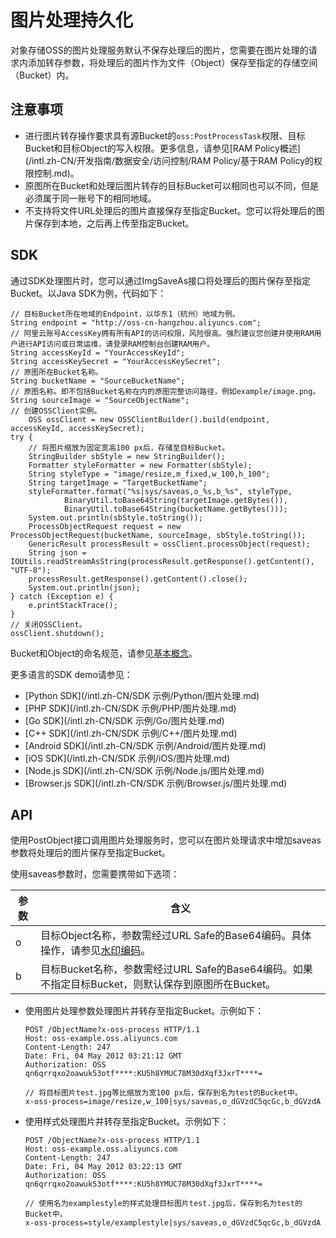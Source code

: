 # 图片处理持久化

对象存储OSS的图片处理服务默认不保存处理后的图片，您需要在图片处理的请求内添加转存参数，将处理后的图片作为文件（Object）保存至指定的存储空间（Bucket）内。

## 注意事项

-   进行图片转存操作要求具有源Bucket的`oss:PostProcessTask`权限、目标Bucket和目标Object的写入权限。更多信息，请参见[RAM Policy概述](/intl.zh-CN/开发指南/数据安全/访问控制/RAM Policy/基于RAM Policy的权限控制.md)。
-   原图所在Bucket和处理后图片转存的目标Bucket可以相同也可以不同，但是必须属于同一账号下的相同地域。
-   不支持将文件URL处理后的图片直接保存至指定Bucket。您可以将处理后的图片保存到本地，之后再上传至指定Bucket。

## SDK

通过SDK处理图片时，您可以通过ImgSaveAs接口将处理后的图片保存至指定Bucket。以Java SDK为例，代码如下：

```
// 目标Bucket所在地域的Endpoint，以华东1（杭州）地域为例。
String endpoint = "http://oss-cn-hangzhou.aliyuncs.com";
// 阿里云账号AccessKey拥有所有API的访问权限，风险很高。强烈建议您创建并使用RAM用户进行API访问或日常运维，请登录RAM控制台创建RAM用户。
String accessKeyId = "YourAccessKeyId";
String accessKeySecret = "YourAccessKeySecret";
// 原图所在Bucket名称。
String bucketName = "SourceBucketName";
// 原图名称。即不包括Bucket名称在内的原图完整访问路径，例如example/image.png。
String sourceImage = "SourceObjectName";
// 创建OSSClient实例。
    OSS ossClient = new OSSClientBuilder().build(endpoint, accessKeyId, accessKeySecret);
try {
    // 将图片缩放为固定宽高100 px后，存储至目标Bucket。
    StringBuilder sbStyle = new StringBuilder();
    Formatter styleFormatter = new Formatter(sbStyle);
    String styleType = "image/resize,m_fixed,w_100,h_100";
    String targetImage = "TargetBucketName";
    styleFormatter.format("%s|sys/saveas,o_%s,b_%s", styleType,
            BinaryUtil.toBase64String(targetImage.getBytes()),
            BinaryUtil.toBase64String(bucketName.getBytes()));
    System.out.println(sbStyle.toString());
    ProcessObjectRequest request = new ProcessObjectRequest(bucketName, sourceImage, sbStyle.toString());
    GenericResult processResult = ossClient.processObject(request);
    String json = IOUtils.readStreamAsString(processResult.getResponse().getContent(), "UTF-8");
    processResult.getResponse().getContent().close();
    System.out.println(json);
} catch (Exception e) {
    e.printStackTrace();
}
// 关闭OSSClient。
ossClient.shutdown();
```

Bucket和Object的命名规范，请参见[基本概念](/intl.zh-CN/开发指南/基本概念.md)。

更多语言的SDK demo请参见：

-   [Python SDK](/intl.zh-CN/SDK 示例/Python/图片处理.md)
-   [PHP SDK](/intl.zh-CN/SDK 示例/PHP/图片处理.md)
-   [Go SDK](/intl.zh-CN/SDK 示例/Go/图片处理.md)
-   [C++ SDK](/intl.zh-CN/SDK 示例/C++/图片处理.md)
-   [Android SDK](/intl.zh-CN/SDK 示例/Android/图片处理.md)
-   [iOS SDK](/intl.zh-CN/SDK 示例/iOS/图片处理.md)
-   [Node.js SDK](/intl.zh-CN/SDK 示例/Node.js/图片处理.md)
-   [Browser.js SDK](/intl.zh-CN/SDK 示例/Browser.js/图片处理.md)

## API

使用PostObject接口调用图片处理服务时，您可以在图片处理请求中增加saveas参数将处理后的图片保存至指定Bucket。

使用saveas参数时，您需要携带如下选项：

|参数|含义|
|--|--|
|o|目标Object名称，参数需经过URL Safe的Base64编码。具体操作，请参见[水印编码](/intl.zh-CN/开发指南/数据处理/图片处理指南/图片处理参数/图片水印.md)。|
|b|目标Bucket名称，参数需经过URL Safe的Base64编码。如果不指定目标Bucket，则默认保存到原图所在Bucket。|

-   使用图片处理参数处理图片并转存至指定Bucket。示例如下：

    ```
    POST /ObjectName?x-oss-process HTTP/1.1
    Host: oss-example.oss.aliyuncs.com
    Content-Length: 247
    Date: Fri, 04 May 2012 03:21:12 GMT
    Authorization: OSS qn6qrrqxo2oawuk53otf****:KU5h8YMUC78M30dXqf3JxrT****=
    
    // 将目标图片test.jpg等比缩放为宽100 px后，保存到名为test的Bucket中。
    x-oss-process=image/resize,w_100|sys/saveas,o_dGVzdC5qcGc,b_dGVzdA
    ```

-   使用样式处理图片并转存至指定Bucket。示例如下：

    ```
    POST /ObjectName?x-oss-process HTTP/1.1
    Host: oss-example.oss.aliyuncs.com
    Content-Length: 247
    Date: Fri, 04 May 2012 03:22:13 GMT
    Authorization: OSS qn6qrrqxo2oawuk53otf****:KU5h8YMUC78M30dXqf3JxrT****=
    
    // 使用名为examplestyle的样式处理目标图片test.jpg后，保存到名为test的Bucket中。
    x-oss-process=style/examplestyle|sys/saveas,o_dGVzdC5qcGc,b_dGVzdA
    ```


